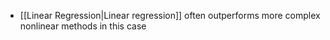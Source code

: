 - [[Linear Regression|Linear regression]] often outperforms more complex nonlinear methods in this case